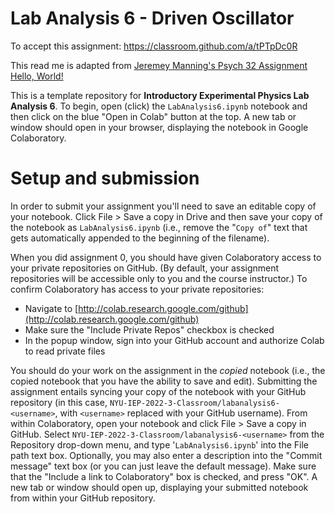 # Lab Analysis 6 - Driven Oscillator

To accept this assignment:  https://classroom.github.com/a/tPTpDc0R


This read me is adapted from [Jeremey Manning's Psych 32 Assignment Hello, World!](github.com/ContextLab/psyc32-hello-world/)

This is a template repository for **Introductory Experimental Physics Lab Analysis 6**.  To begin, open (click) the `LabAnalysis6.ipynb` notebook and then click on the blue "Open in Colab" button at the top.  A new tab or window should open in your browser, displaying the notebook in Google Colaboratory.


# Setup and submission

In order to submit your assignment you'll need to save an editable copy of your notebook.  Click File > Save a copy in Drive and then save your copy of the notebook as `LabAnalysis6.ipynb` (i.e., remove the "`Copy of`" text that gets automatically appended to the beginning of the filename).

When you did assignment 0, you should have given Colaboratory access to your private repositories on GitHub.  (By default, your assignment repositories will be accessible only to you and the course instructor.) To confirm Colaboratory has access to your private repositories:
- Navigate to [http://colab.research.google.com/github](http://colab.research.google.com/github)
- Make sure the "Include Private Repos" checkbox is checked
- In the popup window, sign into your GitHub account and authorize Colab to read private files

You should do your work on the assignment in the *copied* notebook (i.e., the copied notebook that you have the ability to save and edit).  Submitting the assignment entails syncing your copy of the notebook with your GitHub repository (in this case, `NYU-IEP-2022-3-Classroom/labanalysis6-<username>`, with `<username>` replaced with your GitHub username).  From within Colaboratory, open your notebook and click File > Save a copy in GitHub.  Select `NYU-IEP-2022-3-Classroom/labanalysis6-<username>` from the Repository drop-down menu, and type '`LabAnalysis6.ipynb`' into the File path text box.  Optionally, you may also enter a description into the "Commit message" text box (or you can just leave the default message).  Make sure that the "Include a link to Colaboratory" box is checked, and press "OK".  A new tab or window should open up, displaying your submitted notebook from within your GitHub repository.
